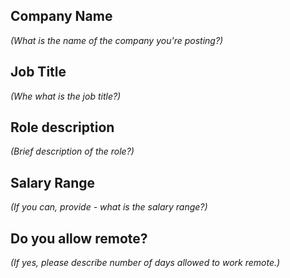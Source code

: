 ## Company Name
_(What is the name of the company you're posting?)_

## Job Title
_(Whe what is the job title?)_

## Role description
_(Brief description of the role?)_

## Salary Range
_(If you can, provide - what is the salary range?)_

## Do you allow remote?
_(If yes, please describe number of days allowed to work remote.)_
